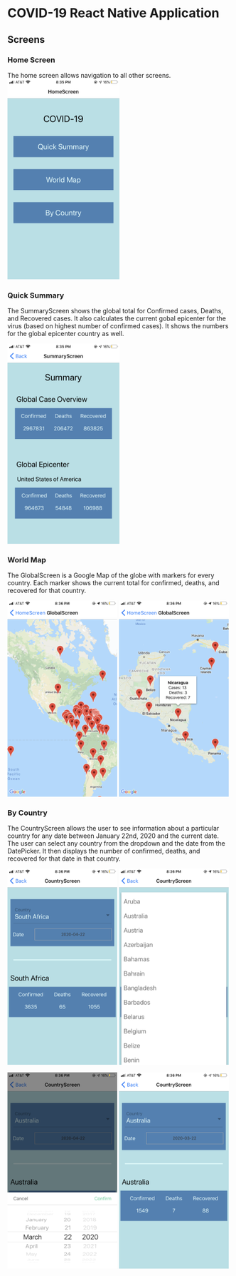# COVID-19 React Native Application

## Screens

### Home Screen
The home screen allows navigation to all other screens.
<img src="./images/home.PNG" width=50%/>

### Quick Summary
The SummaryScreen shows the global total for Confirmed cases, Deaths, and Recovered cases. It also calculates the current gobal epicenter for the virus (based on highest number of confirmed cases). It shows the numbers for the global epicenter country as well.

<img src="./images/summary.PNG" width=50%/>

### World Map
The GlobalScreen is a Google Map of the globe with markers for every country. Each marker shows the current total for confirmed, deaths, and recovered for that country.

<img src="./images/global_map.PNG" width=49%/>
<img src="./images/zoomed_map.PNG" width=49%/>


### By Country
The CountryScreen allows the user to see information about a particular country for any date between January 22nd, 2020 and the current date. The user can select any country from the dropdown and the date from the DatePicker. It then displays the number of confirmed, deaths, and recovered for that date in that country.

<img src="./images/country_default.jpg" width=49%/>
<img src="./images/country_dropdown.PNG" width=49%/>
<p></p>
<img src="./images/country_date.PNG" width=49%/>
<img src="./images/country_changed.PNG" width=49%/>
